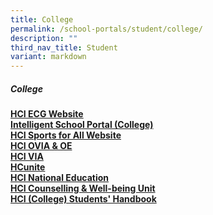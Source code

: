 ```yaml
---
title: College
permalink: /school-portals/student/college/
description: ""
third_nav_title: Student
variant: markdown
---
```

##### College

**[HCI ECG Website](https://sites.google.com/hci.edu.sg/hciecg)**<br>
**[Intelligent School Portal (College)](https://isp.hci.edu.sg/)**<br>
**[HCI Sports for All Website](http://www.facebook.com/HCISports4All)**<br>
**[HCI OVIA &amp; OE](https://sites.google.com/hci.edu.sg/oeocip)**<br>
**[HCI VIA](https://sites.google.com/student.hci.edu.sg/cipcouncil/home?pli=1&amp;authuser=0)** <br>
**[HCunite](http://hcunite.com/)**<br>
**[HCI National Education](https://sites.google.com/student.hci.edu.sg/hcinationaleducation/)** <br>
**[HCI Counselling &amp; Well-being Unit](https://sites.google.com/hci.edu.sg/hciwell-beingunit/home)** <br>
**[HCI (College) Students' Handbook](https://sites.google.com/hci.edu.sg/college-ehandbook/home)**